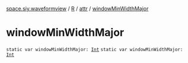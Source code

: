 [space.siy.waveformview](../../index.md) / [R](../index.md) / [attr](index.md) / [windowMinWidthMajor](./window-min-width-major.md)

# windowMinWidthMajor

`static var windowMinWidthMajor: `[`Int`](https://kotlinlang.org/api/latest/jvm/stdlib/kotlin/-int/index.html)
`static var windowMinWidthMajor: `[`Int`](https://kotlinlang.org/api/latest/jvm/stdlib/kotlin/-int/index.html)